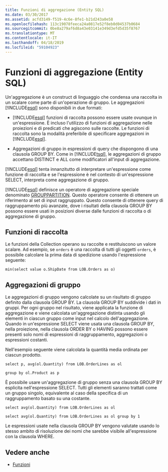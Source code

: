 ```yaml
---
title: Funzioni di aggregazione (Entity SQL)
ms.date: 03/30/2017
ms.assetid: acfd3149-f519-4c6e-8fe1-b21d243a0e58
ms.openlocfilehash: 113c19078feeca24a0817e52f8eb0d04537b0684
ms.sourcegitcommit: 0be8a279af6d8a43e03141e349d3efd5d35f8767
ms.translationtype: MT
ms.contentlocale: it-IT
ms.lasthandoff: 04/18/2019
ms.locfileid: "59104923"
---
```

# <a name="aggregate-functions-entity-sql"></a>Funzioni di aggregazione (Entity SQL)
Un'aggregazione è un construct di linguaggio che condensa una raccolta in un scalare come parte di un'operazione di gruppo. Le aggregazioni [!INCLUDE[esql](../../../../../../includes/esql-md.md)] sono disponibili in due formati:  
  
-   [!INCLUDE[esql](../../../../../../includes/esql-md.md)] funzioni di raccolta possono essere usate ovunque in un'espressione. È incluso l'utilizzo di funzioni di aggregazione nelle proiezioni e di predicati che agiscono sulle raccolte. Le funzioni di raccolta sono la modalità preferibile di specificare aggregazioni in [!INCLUDE[esql](../../../../../../includes/esql-md.md)].  
  
-   Aggregazioni di gruppo in espressioni di query che dispongono di una clausola GROUP BY. Come in [!INCLUDE[tsql](../../../../../../includes/tsql-md.md)], le aggregazioni di gruppo accettano DISTINCT e ALL come modificatori all'input di aggregazione.  
  
 [!INCLUDE[esql](../../../../../../includes/esql-md.md)] tenta innanzitutto di interpretare un'espressione come funzione di raccolta e se l'espressione è nel contesto di un'espressione SELECT, interpreta come aggregazione di gruppo.  
  
 [!INCLUDE[esql](../../../../../../includes/esql-md.md)] definisce un operatore di aggregazione speciale denominato [GROUPPARTITION](../../../../../../docs/framework/data/adonet/ef/language-reference/grouppartition-entity-sql.md). Questo operatore consente di ottenere un riferimento al set di input raggruppato. Questo consente di ottenere query di raggruppamento più avanzate, dove i risultati della clausola GROUP BY possono essere usati in posizioni diverse dalle funzioni di raccolta o di aggregazione di gruppo.  
  
## <a name="collection-functions"></a>Funzioni di raccolta  
 Le funzioni della Collection operano su raccolte e restituiscono un valore scalare. Ad esempio, se `orders` è una raccolta di tutti gli oggetti `orders`, è possibile calcolare la prima data di spedizione usando l'espressione seguente:  
  
 `min(select value o.ShipDate from LOB.Orders as o)`  
  
## <a name="group-aggregates"></a>Aggregazioni di gruppo  
 Le aggregazioni di gruppo vengono calcolate su un risultato di gruppo definito dalla clausola GROUP BY. La clausola GROUP BY suddivide i dati in gruppi. Per ogni gruppo nel risultato, viene applicata la funzione di aggregazione e viene calcolata un'aggregazione distinta usando gli elementi in ciascun gruppo come input nel calcolo dell'aggregazione. Quando in un'espressione SELECT viene usata una clausola GROUP BY, nella proiezione, nella clausola ORDER BY o HAVING possono essere presenti solo nomi di espressioni di raggruppamento, aggregazioni o espressioni costanti.  
  
 Nell'esempio seguente viene calcolata la quantità media ordinata per ciascun prodotto.  
  
 `select p, avg(ol.Quantity) from LOB.OrderLines as ol`  
  
 `group by ol.Product as p`  
  
 È possibile usare un'aggregazione di gruppo senza una clausola GROUP BY esplicita nell'espressione SELECT. Tutti gli elementi saranno trattati come un gruppo singolo, equivalente al caso della specifica di un raggruppamento basato su una costante.  
  
 `select avg(ol.Quantity) from LOB.OrderLines as ol`  
  
 `select avg(ol.Quantity) from LOB.OrderLines as ol group by 1`  
  
 Le espressioni usate nella clausola GROUP BY vengono valutate usando lo stesso ambito di risoluzione dei nomi che sarebbe visibile all'espressione con la clausola WHERE.  
  
## <a name="see-also"></a>Vedere anche

- [Funzioni](../../../../../../docs/framework/data/adonet/ef/language-reference/functions-entity-sql.md)

